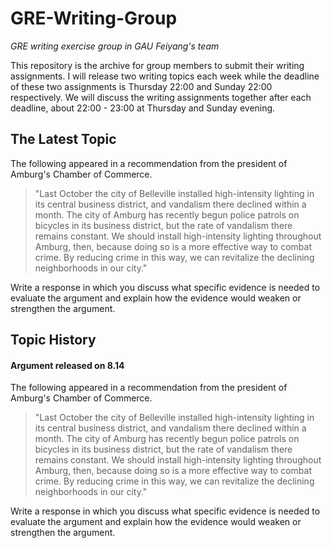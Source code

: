 # GRE-Writing-Group
*GRE writing exercise group in GAU Feiyang's team*

This repository is the archive for group members to submit their writing assignments. I will release two writing topics each week while the deadline of these two assignments is Thursday 22:00 and Sunday 22:00 respectively. We will discuss the writing assignments together after each deadline, about 22:00 - 23:00 at Thursday and Sunday evening.

## The Latest Topic

The following appeared in a recommendation from the president of Amburg's Chamber of Commerce.

> "Last October the city of Belleville installed high-intensity lighting in its central business district, and vandalism there declined within a month. The city of Amburg has recently begun police patrols on bicycles in its business district, but the rate of vandalism there remains constant. We should install high-intensity lighting throughout Amburg, then, because doing so is a more effective way to combat crime. By reducing crime in this way, we can revitalize the declining neighborhoods in our city."
>

Write a response in which you discuss what specific evidence is needed to evaluate the argument and explain how the evidence would weaken or strengthen the argument.

## Topic History

#### Argument released on 8.14

The following appeared in a recommendation from the president of Amburg's Chamber of Commerce.

> "Last October the city of Belleville installed high-intensity lighting in its central business district, and vandalism there declined within a month. The city of Amburg has recently begun police patrols on bicycles in its business district, but the rate of vandalism there remains constant. We should install high-intensity lighting throughout Amburg, then, because doing so is a more effective way to combat crime. By reducing crime in this way, we can revitalize the declining neighborhoods in our city."

Write a response in which you discuss what specific evidence is needed to evaluate the argument and explain how the evidence would weaken or strengthen the argument.